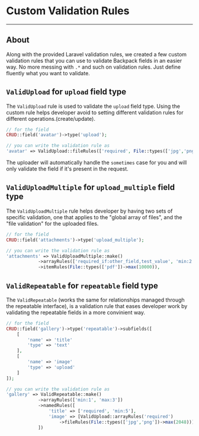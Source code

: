 # Custom Validation Rules

---

<a name="about"></a>
## About

Along with the provided Laravel validation rules, we created a few custom validation rules that you can use to validate Backpack fields in an easier way.
No more messing with `.*` and such on validation rules. Just define fluently what you want to validate.

<a name="valid-upload-validation-rule"></a>
## `ValidUpload` for `upload` field type

The `ValidUpload` rule is used to validate the `upload` field type. Using the custom rule helps developer avoid to setting different validation rules for different operations.(create/update).

```php
// for the field
CRUD::field('avatar')->type('upload');

// you can write the validation rule as
'avatar' => ValidUpload::fileRules(['required', File::types(['jpg','png'])->max(2048)])
```

The uploader will automatically handle the `sometimes` case for you and will only validate the field if it's present in the request.

<a name="valid-upload-multiple-validation-rule"></a>
## `ValidUploadMultiple` for `upload_multiple` field type

The `ValidUploadMultiple` rule helps developer by having two sets of specific validation, one that applies to the "global array of files", and the "file validation" for the uploaded files.

```php
// for the field
CRUD::field('attachments')->type('upload_multiple');

// you can write the validation rule as
'attachments' => ValidUploadMultiple::make()
            ->arrayRules(['required_if:other_field,test_value', 'min:2', 'max:5'])
            ->itemRules(File::types(['pdf'])->max(10000)),    

```

<a name="valid-repeatable-validation-rule"></a>
## `ValidRepeatable` for `repeatable` field type

The `ValidRepeatable` (works the same for relationships managed through the repeatable interface), is a validation rule that eases developer work by validating the repeatable fields in a more convinient way.

```php
// for the field
CRUD::field('gallery')->type('repeatable')->subfields([
    [
        'name' => 'title'
        'type' => 'text'
    ],
    [
        'name' => 'image'
        'type' => 'upload'
    ]
]);

// you can write the validation rule as
'gallery' => ValidRepeatable::make()
            ->arrayRules(['min:1', 'max:3'])
            ->namedRules([
                'title' => ['required', 'min:5'],
                'image' => [ValidUpload::arrayRules('required')
                    ->fileRules(File::types(['jpg','png'])->max(2048))]
            ])      

```